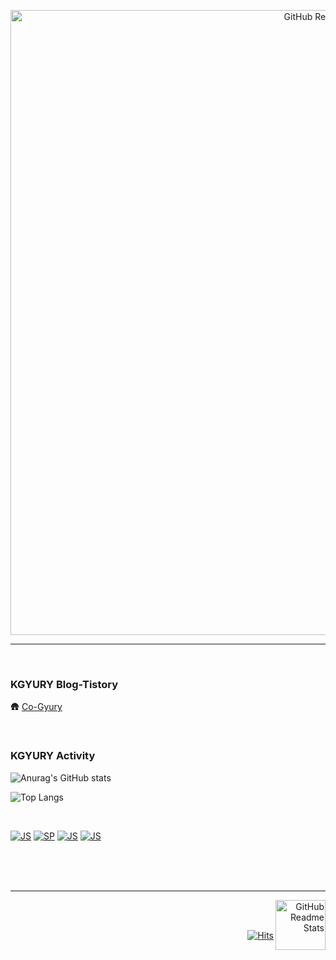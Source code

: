 <p align="center">
 
  <img width="1000px" src= "https://user-images.githubusercontent.com/71677810/153324258-5bb5f54b-410a-47ae-8d2d-bb1011d8a42b.png" align="center" alt="GitHub Readme Stats" />
 <br/>
 
 ---
 
 </p>

<br/>

### KGYURY Blog-Tistory
🛖 [Co-Gyury](https://guti-coding.tistory.com)

<br/>

<h3 align="left"> KGYURY Activity </h3>
<div align= left>
 
![Anurag's GitHub stats](https://github-readme-stats.vercel.app/api?username=kimkyury&card_width=550&theme=graywhite&show_icons=true&count_private=true&show_icons=true&card_width=500)

![Top Langs](https://github-readme-stats.vercel.app/api/top-langs/?username=kimkyury&layout=compact&theme=graywhite&card_width=446)
 
<br/>
 
[![JS](https://img.shields.io/badge/JavaScript-000000?style=flat-square&logo=JavaScript&logoColor=white)]()
[![SP](https://img.shields.io/badge/SpringBoot-000000?style=flat-square&logo=SpringBoot&logoColor=white)]()
[![JS](https://img.shields.io/badge/React-000000?style=flat-square&logo=React&logoColor=white)]()
[![JS](https://img.shields.io/badge/Java-000000?style=flat-square&logo=Java&logoColor=white)]()
 
</div>


<br/>
<br/>
<br/>

---

<div align=right>
  <img width="80px" src= "https://user-images.githubusercontent.com/71677810/153324254-2dd928da-ca12-4387-8dd3-bb5dc1610537.png" align="right" alt="GitHub Readme Stats" />
 <br/> <br/>
 
[![Hits](https://hits.seeyoufarm.com/api/count/incr/badge.svg?url=https%3A%2F%2Fgithub.com%2Fkimkyury&count_bg=%2399B881&title_bg=%23000000&icon=datadog.svg&icon_color=%23A1AC8D&title=hits&edge_flat=false)]()
 
</div>
